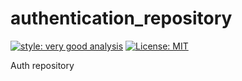 # authentication_repository

[![style: very good analysis][very_good_analysis_badge]][very_good_analysis_link]
[![License: MIT][license_badge]][license_link]

Auth repository

[license_badge]: https://img.shields.io/badge/license-MIT-blue.svg
[license_link]: https://opensource.org/licenses/MIT
[very_good_analysis_badge]: https://img.shields.io/badge/style-very_good_analysis-B22C89.svg
[very_good_analysis_link]: https://pub.dev/packages/very_good_analysis